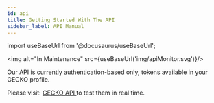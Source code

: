 ```yaml
---
id: api
title: Getting Started With The API
sidebar_label: API Manual
---
```


import useBaseUrl from '@docusaurus/useBaseUrl';

<img alt="In Maintenance" src={useBaseUrl('img/apiMonitor.svg')}/>

Our API is currently authentication-based only, tokens available in your GECKO profile.

Please visit: <a href="https://app.swaggerhub.com/apis/GeckoGovernance/api/0.1"> GECKO API </a> to test them in real time.